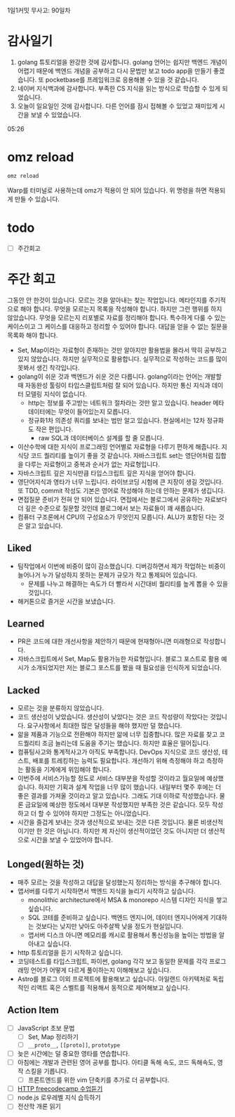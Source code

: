 1일1커밋 무사고: 90일차

# 감사일기

1. golang 튜토리얼을 완강한 것에 감사합니다. golang 언어는 쉽지만 백엔드 개념이 어렵기 때문에 백엔드 개념을 공부하고 다시 문법만 보고 todo app을 만들기 좋겠습니다. 또 pocketbase를 프레임워크로 응용해볼 수 있을 것 같습니다.
2. 네이버 지식백과에 감사합니다. 부족한 CS 지식을 읽는 방식으로 학습할 수 있게 되었습니다.
3. 오늘이 일요일인 것에 감사합니다. 다른 언어를 잠시 접해볼 수 있었고 재미있게 시간을 보낼 수 있었습니다.

05:26

# omz reload

```sh
omz reload
```

Warp를 터미널로 사용하는데 omz가 적용이 안 되어 있습니다. 위 명령을 하면 적용되게 만들 수 있습니다.

# todo

- [ ] 주간회고

# 주간 회고

그동안 안 한것이 있습니다. 모르는 것을 알아내는 찾는 작업입니다. 메타인지를 주기적으로 해야 합니다. 무엇을 모르는지 목록을 작성해야 합니다. 하지만 그런 행위를 하지 않았습니다.
무엇을 모르는지 리포별로 자료를 정리해야 합니다. 특수하게 다룰 수 있는 케이스이고 그 케이스를 대응하고 정리할 수 있어야 합니다. 대답을 얻을 수 없는 질문을 목록화 해야 합니다.

- Set, Map이라는 자료형이 존재하는 것만 알아지만 활용법을 몰라서 딱히 공부하고 있지 않았습니다. 하지만 실무적으로 활용합니다. 실무적으로 작성하는 코드를 많이 못봐서 생긴 착각입니다.
- golang이 쉬운 것과 백엔드가 쉬운 것은 다릅니다. golang이라는 언어는 개발할 때 자동완성 툴링이 타입스클립트처럼 잘 되어 있습니다. 하지만 통신 지식과 데이터 모델링 지식이 없습니다.
  - http는 정보를 주고받는 네트워크 절차라는 것만 알고 있습니다. header 메타데이터에는 무엇이 들어있는지 모릅니다.
  - 정규화1차 의존성 쿼리를 보내는 법만 알고 있습니다. 현실에서는 12차 정규화도 작은 편입니다.
    - raw SQL과 데이터베이스 설계를 할 줄 모릅니다.
- 이산수학에 대한 지식이 프로그래밍 언어별로 자료형을 다루기 편하게 해줍니다. 지식당 코드 퀄리티를 높이기 좋을 것 같습니다. 자바스크립트 set는 영단어처럼 집합을 다루는 자료형이고 중복과 순서가 없는 자료형입니다.
- 자바스크립트 깊은 지식만큼 타입스크립트 깊은 지식을 얻어야 합니다.
- 영단어지식과 영타가 너무 느립니다. 라이브코딩 시험에 큰 지장이 생길 것입니다. 또 TDD, commit 작성도 기본은 영어로 작성해야 하는데 안하는 문제가 생깁니다.
- 면접질문 준비가 전혀 안 되어 있습니다. 면접에서는 블로그에서 공유하는 자료보다 더 깊은 수준으로 질문할 것인데 블로그에서 보는 자료들이 꽤 새롭습니다.
- 컴퓨터 구조론에서 CPU의 구성요소가 무엇인지 모릅니다. ALU가 포함된 다는 것은 알고 있습니다.

## Liked

- 팀작업에서 이번에 비중이 많이 감소했습니다. 디버깅하면서 제가 작업하는 비중이 늘어나거 누가 달성하지 못하는 문제가 규모가 작고 통제되어 있습니다.
  - 문제를 나누고 해결하는 속도가 더 빨라서 시간대비 퀄리티를 높게 뽑을 수 있을 것입니다.
- 해커톤으로 즐거운 시간을 보냈습니다.

## Learned

- PR은 코드에 대한 개선사항을 제안하기 때문에 현재형아니면 미래형으로 작성합니다.
- 자바스크립트에서 Set, Map도 활용가능한 자료형입니다. 블로그 포스트로 활용 예시가 소개되었지만 저는 블로그 포스트를 봤을 때 필요성을 인식하게 되었습니다.

## Lacked

- 모르는 것을 분류하지 않았습니다.
- 코드 생산성이 낮았습니다. 생산성이 낮았다는 것은 코드 작성량이 작았다는 것입니다. 요구사항에서 최대한 많은 달성들을 해야 했지만 덜 했습니다.
- 앎을 제품과 기능으로 전환해야 하지만 앎에 너무 집중합니다. 많은 자료를 찾고 코드퀄리티 조금 늘리는데 도움을 주기는 했습니다. 하지만 효율은 떨어집니다.
- 컴퓨팅사고와 통계적사고가 아직도 부족합니다. DevOps 지식으로 코드 생산성, 테스트, 배포를 트레킹하는 능력도 필요합니다. 개선하기 위해 측정해야 하고 측정하는 활동을 기계에게 위임해야 합니다.
- 이번주에 서비스가능할 정도로 서비스 대부분을 작성할 것이라고 월요일에 예상했습니다. 하지만 기획과 설계 작업을 너무 많이 했습니다. 내일부터 몇주 후에는 더 좋은 결과를 가져올 것이라고 알고 있습니다. 그래도 기대 이하로 작성했습니다. 물론 금요일에 예상한 정도에서 대부분 작성했지만 부족한 것은 같습니다. 모두 작성하고 더 할 수 있어야 하지만 그정도는 아니었습니다.
- 시간을 즐겁게 보내는 것과 생산적으로 보내는 것은 다른 것입니다. 물론 비생산적이기만 한 것은 아닙니다. 하지만 제 자신이 생산적이었던 것도 아니지만 더 생산적으로 시간을 보낼 수 있었어야 합니다.

## Longed(원하는 것)

- 매주 모르는 것을 작성하고 대답을 달성했는지 정리하는 방식을 추구해야 합니다.
- 앱서버를 다루기 시작하면서 백엔드 지식을 늘리기 시작하고 싶습니다.
  - monolithic architecture에서 MSA & monorepo 시스템 디자인 지식을 쌓고 싶습니다.
  - SQL 코테를 준비하고 싶습니다. 백엔드 엔지니어, 데이터 엔지니어에게 기대하는 것보다는 낮지만 낮아도 아주살짝 낮을 정도가 현실입니다.
  - 앱서버 디스크 아니면 메모리를 캐시로 활용해서 통신성능을 높이는 방법을 알아내고 싶습니다.
- http 튜토리얼을 듣기 시작하고 싶습니다.
- 코딩테스트를 타입스크립트, 파이썬, golang 각각 보고 동일한 문제를 각각 프로그래밍 언어가 어떻게 다르게 풀이하는지 이해해보고 싶습니다.
- Astro를 블로그 이외 프로젝트에 활용해보고 싶습니다. 아일랜드 아키텍처로 독립적인 리액트 혹은 스벨트를 적용해서 동적으로 제어해보고 싶습니다.

## Action Item

- [ ] JavaScript 초보 문법
  - [ ] Set, Map 정리하기
  - [ ] `__proto__`, `[[proto]]`, `prototype`
- [ ] 늦은 시간에는 덜 중요한 영타를 연습합니다.
- [ ] 아침에는 개발과 관련된 영어 공부를 합니다. 아티클 독해 속도, 코드 독해속도, 영작 스킬을 기릅니다.
  - [ ] 프론트엔드를 위한 vim 단축키를 추가로 더 공부합니다.
- [ ] [HTTP freecodecamp 수업듣기](https://www.youtube.com/watch?v=2JYT5f2isg4&t=214s)
- [ ] node.js 로우레벨 지식 습득하기
- [ ] 전산학 개론 읽기

